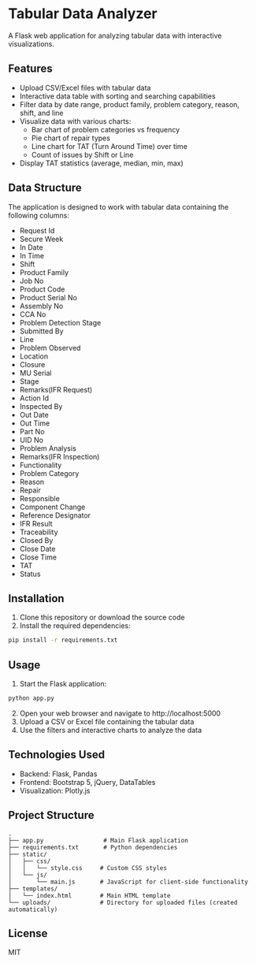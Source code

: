 # Tabular Data Analyzer

A Flask web application for analyzing tabular data with interactive visualizations.

## Features

- Upload CSV/Excel files with tabular data
- Interactive data table with sorting and searching capabilities
- Filter data by date range, product family, problem category, reason, shift, and line
- Visualize data with various charts:
  - Bar chart of problem categories vs frequency
  - Pie chart of repair types
  - Line chart for TAT (Turn Around Time) over time
  - Count of issues by Shift or Line
- Display TAT statistics (average, median, min, max)

## Data Structure

The application is designed to work with tabular data containing the following columns:

- Request Id
- Secure Week
- In Date
- In Time
- Shift
- Product Family
- Job No
- Product Code
- Product Serial No
- Assembly No
- CCA No
- Problem Detection Stage
- Submitted By
- Line
- Problem Observed
- Location
- Closure
- MU Serial
- Stage
- Remarks(IFR Request)
- Action Id
- Inspected By
- Out Date
- Out Time
- Part No
- UID No
- Problem Analysis
- Remarks(IFR Inspection)
- Functionality
- Problem Category
- Reason
- Repair
- Responsible
- Component Change
- Reference Designator
- IFR Result
- Traceability
- Closed By
- Close Date
- Close Time
- TAT
- Status

## Installation

1. Clone this repository or download the source code
2. Install the required dependencies:

```bash
pip install -r requirements.txt
```

## Usage

1. Start the Flask application:

```bash
python app.py
```

2. Open your web browser and navigate to http://localhost:5000
3. Upload a CSV or Excel file containing the tabular data
4. Use the filters and interactive charts to analyze the data

## Technologies Used

- Backend: Flask, Pandas
- Frontend: Bootstrap 5, jQuery, DataTables
- Visualization: Plotly.js

## Project Structure

```
.
├── app.py                 # Main Flask application
├── requirements.txt       # Python dependencies
├── static/               
│   ├── css/              
│   │   └── style.css     # Custom CSS styles
│   └── js/               
│       └── main.js       # JavaScript for client-side functionality
├── templates/            
│   └── index.html        # Main HTML template
└── uploads/              # Directory for uploaded files (created automatically)
```

## License

MIT